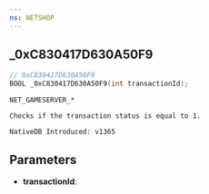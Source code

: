 ```yaml
---
ns: NETSHOP
---
```

## _0xC830417D630A50F9

```c
// 0xC830417D630A50F9
BOOL _0xC830417D630A50F9(int transactionId);
```

```
NET_GAMESERVER_*

Checks if the transaction status is equal to 1.

NativeDB Introduced: v1365
```

## Parameters
* **transactionId**:
